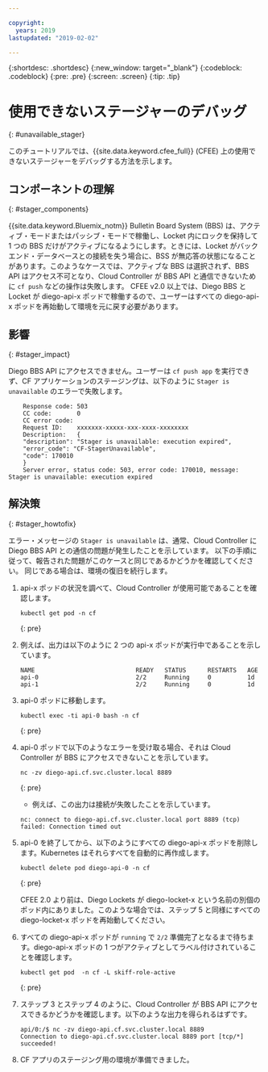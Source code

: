 ```yaml
---

copyright:
  years: 2019
lastupdated: "2019-02-02"

---
```


{:shortdesc: .shortdesc}
{:new_window: target="_blank"}
{:codeblock: .codeblock}
{:pre: .pre}
{:screen: .screen}
{:tip: .tip}

# 使用できないステージャーのデバッグ
{: #unavailable_stager}

このチュートリアルでは、{{site.data.keyword.cfee_full}} (CFEE) 上の使用できないステージャーをデバッグする方法を示します。

## コンポーネントの理解
{: #stager_components}

{{site.data.keyword.Bluemix_notm}} Bulletin Board System (BBS) は、アクティブ・モードまたはパッシブ・モードで稼働し、Locket 内にロックを保持して 1 つの BBS だけがアクティブになるようにします。ときには、Locket がバックエンド・データベースとの接続を失う場合に、BSS が無応答の状態になることがあります。このようなケースでは、アクティブな BBS は選択されず、BBS API はアクセス不可となり、Cloud Controller が BBS API と通信できないために `cf push` などの操作は失敗します。
CFEE v2.0 以上では、Diego BBS と Locket が diego-api-x ポッドで稼働するので、ユーザーはすべての diego-api-x ポッドを再始動して環境を元に戻す必要があります。

## 影響
{: #stager_impact}

Diego BBS API にアクセスできません。ユーザーは `cf push app` を実行できず、CF アプリケーションのステージングは、以下のように `Stager is unavailable` のエラーで失敗します。

```
    Response code: 503
    CC code:       0
    CC error code:
    Request ID:    xxxxxxx-xxxxx-xxx-xxxx-xxxxxxxx
    Description:   {
    "description": "Stager is unavailable: execution expired",
    "error_code": "CF-StagerUnavailable",
    "code": 170010
    }
    Server error, status code: 503, error code: 170010, message: Stager is unavailable: execution expired
```

## 解決策
{: #stager_howtofix}

エラー・メッセージの `Stager is unavailable` は、通常、Cloud Controller に Diego BBS API との通信の問題が発生したことを示しています。
以下の手順に従って、報告された問題がこのケースと同じであるかどうかを確認してください。
同じである場合は、環境の復旧を続行します。

1. api-x ポッドの状況を調べて、Cloud Controller が使用可能であることを確認します。

    ```
    kubectl get pod -n cf
    ```
    {: pre}

2. 例えば、出力は以下のように 2 つの api-x ポッドが実行中であることを示しています。
    ```
    NAME                            READY   STATUS      RESTARTS   AGE
    api-0                           2/2     Running     0          1d
    api-1                           2/2     Running     0          1d
    ```

3. api-0 ポッドに移動します。

    ```
    kubectl exec -ti api-0 bash -n cf
    ```
    {: pre}

4. api-0 ポッドで以下のようなエラーを受け取る場合、それは Cloud Controller が BBS にアクセスできないことを示しています。
    ```
    nc -zv diego-api.cf.svc.cluster.local 8889

    ```
    {: pre}

    - 例えば、この出力は接続が失敗したことを示しています。
    ```
    nc: connect to diego-api.cf.svc.cluster.local port 8889 (tcp) failed: Connection timed out
    ```

5. api-0 を終了してから、以下のようにすべての diego-api-x ポッドを削除します。Kubernetes はそれらすべてを自動的に再作成します。

    ```
    kubectl delete pod diego-api-0 -n cf
    ```
    {: pre}

    CFEE 2.0 より前は、Diego Lockets が diego-locket-x という名前の別個のポッド内にありました。このような場合では、ステップ 5 と同様にすべての diego-locket-x ポッドを再始動してください。

6. すべての diego-api-x ポッドが `running` で `2/2` 準備完了となるまで待ちます。diego-api-x ポッドの 1 つがアクティブとしてラベル付けされていることを確認します。

    ```
    kubectl get pod  -n cf -L skiff-role-active
    ```
    {: pre}

7. ステップ 3 とステップ 4 のように、Cloud Controller が BBS API にアクセスできるかどうかを確認します。以下のような出力を得られるはずです。

    ```
    api/0:/$ nc -zv diego-api.cf.svc.cluster.local 8889
    Connection to diego-api.cf.svc.cluster.local 8889 port [tcp/*] succeeded!
    ```

8. CF アプリのステージング用の環境が準備できました。
